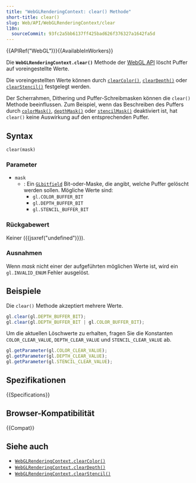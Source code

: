 ```yaml
---
title: "WebGLRenderingContext: clear() Methode"
short-title: clear()
slug: Web/API/WebGLRenderingContext/clear
l10n:
  sourceCommit: 93fc2a5bb6137ff425bad626f376327a1642fa5d
---
```


{{APIRef("WebGL")}}{{AvailableInWorkers}}

Die **`WebGLRenderingContext.clear()`** Methode der [WebGL API](/de/docs/Web/API/WebGL_API) löscht Puffer auf voreingestellte Werte.

Die voreingestellten Werte können durch [`clearColor()`](/de/docs/Web/API/WebGLRenderingContext/clearColor), [`clearDepth()`](/de/docs/Web/API/WebGLRenderingContext/clearDepth) oder [`clearStencil()`](/de/docs/Web/API/WebGLRenderingContext/clearStencil) festgelegt werden.

Der Scherrahmen, Dithering und Puffer-Schreibmasken können die `clear()` Methode beeinflussen. Zum Beispiel, wenn das Beschreiben des Puffers durch [`colorMask()`](/de/docs/Web/API/WebGLRenderingContext/colorMask), [`depthMask()`](/de/docs/Web/API/WebGLRenderingContext/depthMask) oder [`stencilMask()`](/de/docs/Web/API/WebGLRenderingContext/stencilMask) deaktiviert ist, hat `clear()` keine Auswirkung auf den entsprechenden Puffer.

## Syntax

```js-nolint
clear(mask)
```

### Parameter

- `mask`
  - : Ein [`GLbitfield`](/de/docs/Web/API/WebGL_API/Types) Bit-oder-Maske, die angibt, welche Puffer gelöscht werden sollen. Mögliche Werte sind:
    - `gl.COLOR_BUFFER_BIT`
    - `gl.DEPTH_BUFFER_BIT`
    - `gl.STENCIL_BUFFER_BIT`

### Rückgabewert

Keiner ({{jsxref("undefined")}}).

### Ausnahmen

Wenn _mask_ nicht einer der aufgeführten möglichen Werte ist, wird ein
`gl.INVALID_ENUM` Fehler ausgelöst.

## Beispiele

Die `clear()` Methode akzeptiert mehrere Werte.

```js
gl.clear(gl.DEPTH_BUFFER_BIT);
gl.clear(gl.DEPTH_BUFFER_BIT | gl.COLOR_BUFFER_BIT);
```

Um die aktuellen Löschwerte zu erhalten, fragen Sie die Konstanten `COLOR_CLEAR_VALUE`, `DEPTH_CLEAR_VALUE` und `STENCIL_CLEAR_VALUE` ab.

```js
gl.getParameter(gl.COLOR_CLEAR_VALUE);
gl.getParameter(gl.DEPTH_CLEAR_VALUE);
gl.getParameter(gl.STENCIL_CLEAR_VALUE);
```

## Spezifikationen

{{Specifications}}

## Browser-Kompatibilität

{{Compat}}

## Siehe auch

- [`WebGLRenderingContext.clearColor()`](/de/docs/Web/API/WebGLRenderingContext/clearColor)
- [`WebGLRenderingContext.clearDepth()`](/de/docs/Web/API/WebGLRenderingContext/clearDepth)
- [`WebGLRenderingContext.clearStencil()`](/de/docs/Web/API/WebGLRenderingContext/clearStencil)
